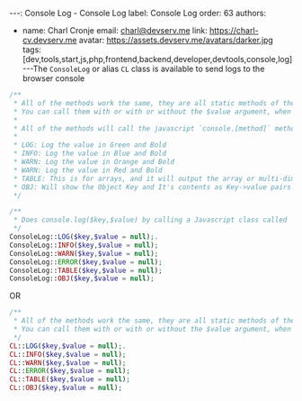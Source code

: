 ---: Console Log - Console Log
label: Console Log
order: 63
authors:
  - name: Charl Cronje
    email: charl@devserv.me
    link: https://charl-cv.devserv.me
    avatar: https://assets.devserv.me/avatars/darker.jpg
tags: [dev,tools,start,js,php,frontend,backend,developer,devtools,console,log]
---The `ConsoleLog` or alias `CL` class is available to send logs to the browser console

```php
/**
 * All of the methods work the same, they are all static methods of the ConsoleLog class.
 * You can call them with or with or without the $value argument, when there is no $value specified then it is accepted that the $key is the value and it is added as the next item in the respective log array()
 * 
 * All of the methods will call the javascript `console.[method]` method with the same arguments accept for OBJ that will still call the `log` method but add {} around the argument which will make javascript handle the output json as a JS object
 * 
 * LOG: Log the value in Green and Bold
 * INFO: Log the value in Blue and Bold
 * WARN: Log the value in Orange and Bold
 * WARN: Log the value in Red and Bold
 * TABLE: This is for arrays, and it will output the array or multi-dimensional in table format with the array keys as column headings
 * OBJ: Will show the Object Key and It's contents as Key->value pairs next to it
 */

/**
 * Does console.log($key,$value) by calling a Javascript class called `Log` and method called `serverLog`
 */
ConsoleLog::LOG($key,$value = null);.
ConsoleLog::INFO($key,$value = null);
ConsoleLog::WARN($key,$value = null);
ConsoleLog::ERROR($key,$value = null);
ConsoleLog::TABLE($key,$value = null);
ConsoleLog::OBJ($key,$value = null);
```

OR

```php
/**
 * All of the methods work the same, they are all static methods of the CL class.
 * You can call them with or with or without the $value argument, when there is no $value specified then it is accepted that the $key is the value and it is added as the next item in the respective log array()
 */
CL::LOG($key,$value = null);.
CL::INFO($key,$value = null);
CL::WARN($key,$value = null);
CL::ERROR($key,$value = null);
CL::TABLE($key,$value = null);
CL::OBJ($key,$value = null);
```

